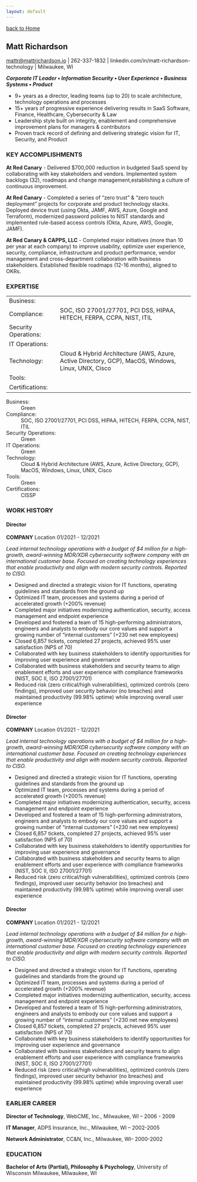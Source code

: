 ```yaml
---
layout: default
---
```

[back to Home](./)

## Matt Richardson
mattr@mattrichardson.io | 262-337-1832 |
linkedin.com/in/matt-richardson-technology |
Milwaukee, WI

**_Corporate IT Leader • Information Security • User Experience • Business Systems • Product_**

* 9+ years as a director, leading teams (up to 20) to scale architecture, technology operations and processes
* 15+ years of progressive experience delivering results in SaaS Software, Finance, Healthcare, Cybersecurity & Law
* Leadership style built on integrity, enablement and comprehensive improvement plans for managers & contributors
* Proven track record of defining and delivering strategic vision for IT, Security, and Product

### KEY ACCOMPLISHMENTS

**At Red Canary** - Delivered $700,000 reduction in budgeted SaaS spend by collaborating with key stakeholders and vendors. Implemented system backlogs (32), roadmaps and change management,establishing a culture of continuous improvement.

**At Red Canary** - Completed a series of “zero trust” & “zero touch deployment” projects for corporate and product technology stacks. Deployed device trust (using Okta, JAMF, AWS, Azure, Google and Terraform), modernized password policies to NIST standards and implemented rule-based access controls (Okta, Azure, AWS, Google, JAMF).

**At Red Canary & CAPPS, LLC** - Completed major initiatives (more than 10 per year at each company) to improve usability, optimize user experience, security, compliance, infrastructure and product performance, vendor management and cross-department collaboration with business stakeholders. Established flexible roadmaps (12-16 months), aligned to OKRs.

### EXPERTISE

|                   |                                                           |
| :---------------- | :-------------------------------------------------------- |
| Business:         |                                                           |
| Compliance:       | SOC, ISO 27001/27701, PCI DSS, HIPAA, HITECH, FERPA, CCPA, NIST, ITIL |
| Security Operations:|                                                         |
| IT Operations:    |                                                           |
| Technology:       | Cloud & Hybrid Architecture (AWS, Azure, Active Directory, GCP), MacOS, Windows, Linux, UNIX, Cisco |
| Tools:            |                                                           |
| Certifications:   |                                                           |

<dl>
<dt>Business:</dt>
<dd>Green</dd>
<dt>Compliance:</dt>
<dd>SOC, ISO 27001/27701, PCI DSS, HIPAA, HITECH, FERPA, CCPA, NIST, ITIL</dd>
<dt>Security Operations:</dt>
<dd>Green</dd>
<dt>IT Operations:</dt>
<dd>Green</dd>
<dt>Technology:</dt>
<dd>Cloud & Hybrid Architecture (AWS, Azure, Active Directory, GCP), MacOS, Windows, Linux, UNIX, Cisco</dd>
<dt>Tools:</dt>
<dd>Green</dd>
<dt>Certifications:</dt>
<dd>CISSP</dd>
</dl>

### WORK HISTORY

#### Director

**COMPANY** Location    01/2021 - 12/2021

_Lead internal technology operations with a budget of $4 million for a high-growth, award-winning MDR/XDR cybersecurity software company with an international customer base. Focused on creating technology experiences that enable productivity and align with modern security controls. Reported to CISO._

* Designed and directed a strategic vision for IT functions, operating guidelines and standards from the ground up
* Optimized IT team, processes and systems during a period of accelerated growth (+200%  revenue)
* Completed major initiatives modernizing authentication, security, access management and endpoint experience
* Developed and fostered a team of 15 high-performing administrators, engineers and analysts to embody our core values and support a growing number of “internal customers” (+230 net new employees)
* Closed 6,857 tickets, completed 27 projects, achieved 95% user satisfaction (NPS of 70)
* Collaborated with key business stakeholders to identify opportunities for improving user experience and governance
* Collaborated with business stakeholders and security teams to align enablement efforts and user experience with compliance frameworks (NIST, SOC II, ISO 27001/27701)
* Reduced risk (zero critical/high vulnerabilities), optimized controls (zero findings), improved user security behavior (no breaches) and maintained productivity (99.98% uptime) while improving overall user experience

#### Director

**COMPANY** Location    01/2021 - 12/2021

_Lead internal technology operations with a budget of $4 million for a high-growth, award-winning MDR/XDR cybersecurity software company with an international customer base. Focused on creating technology experiences that enable productivity and align with modern security controls. Reported to CISO._

* Designed and directed a strategic vision for IT functions, operating guidelines and standards from the ground up
* Optimized IT team, processes and systems during a period of accelerated growth (+200%  revenue)
* Completed major initiatives modernizing authentication, security, access management and endpoint experience
* Developed and fostered a team of 15 high-performing administrators, engineers and analysts to embody our core values and support a growing number of “internal customers” (+230 net new employees)
* Closed 6,857 tickets, completed 27 projects, achieved 95% user satisfaction (NPS of 70)
* Collaborated with key business stakeholders to identify opportunities for improving user experience and governance
* Collaborated with business stakeholders and security teams to align enablement efforts and user experience with compliance frameworks (NIST, SOC II, ISO 27001/27701)
* Reduced risk (zero critical/high vulnerabilities), optimized controls (zero findings), improved user security behavior (no breaches) and maintained productivity (99.98% uptime) while improving overall user experience

#### Director

**COMPANY** Location    01/2021 - 12/2021

_Lead internal technology operations with a budget of $4 million for a high-growth, award-winning MDR/XDR cybersecurity software company with an international customer base. Focused on creating technology experiences that enable productivity and align with modern security controls. Reported to CISO._

* Designed and directed a strategic vision for IT functions, operating guidelines and standards from the ground up
* Optimized IT team, processes and systems during a period of accelerated growth (+200%  revenue)
* Completed major initiatives modernizing authentication, security, access management and endpoint experience
* Developed and fostered a team of 15 high-performing administrators, engineers and analysts to embody our core values and support a growing number of “internal customers” (+230 net new employees)
* Closed 6,857 tickets, completed 27 projects, achieved 95% user satisfaction (NPS of 70)
* Collaborated with key business stakeholders to identify opportunities for improving user experience and governance
* Collaborated with business stakeholders and security teams to align enablement efforts and user experience with compliance frameworks (NIST, SOC II, ISO 27001/27701)
* Reduced risk (zero critical/high vulnerabilities), optimized controls (zero findings), improved user security behavior (no breaches) and maintained productivity (99.98% uptime) while improving overall user experience

### EARLIER CAREER

**Director of Technology**, WebCME, Inc., Milwaukee, WI – 2006 - 2009

**IT Manager**, ADPS Insurance, Inc., Milwaukee, WI – 2002-2005

**Network Administrator**, CC&N, Inc., Milwaukee, WI– 2000-2002

### EDUCATION

**Bachelor of Arts (Partial), Philosophy & Psychology**, University of Wisconsin Milwaukee, Milwaukee, WI
